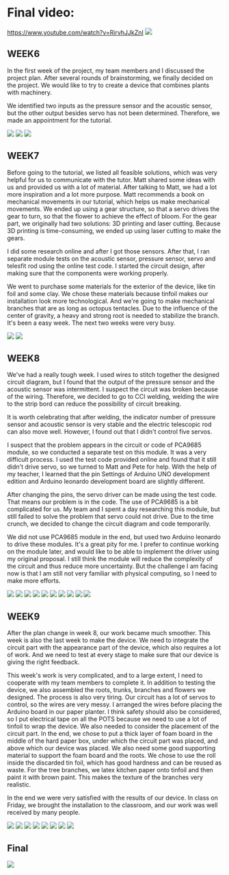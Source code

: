 # Final video: 

https://www.youtube.com/watch?v=RirvhJJkZnI
![](https://github.com/Yvonne202202/Creative-Making-Advanced-Physical-Computing/blob/main/images/final.jpg)

## WEEK6

In the first week of the project, my team members and I discussed the project plan. After several rounds of brainstorming, we finally decided on the project. We would like to try to create a device that combines plants with machinery.

We identified two inputs as the pressure sensor and the acoustic sensor, but the other output besides servo has not been determined. Therefore, we made an appointment for the tutorial.


![](https://github.com/Yvonne202202/Creative-Making-Advanced-Physical-Computing/blob/main/images/week6-1.jpg)
![](https://github.com/Yvonne202202/Creative-Making-Advanced-Physical-Computing/blob/main/images/week6-2.jpg)
![](https://github.com/Yvonne202202/Creative-Making-Advanced-Physical-Computing/blob/main/images/User%20Experience%20Process.png)


## WEEK7

Before going to the tutorial, we listed all feasible solutions, which was very helpful for us to communicate with the tutor. Matt shared some ideas with us and provided us with a lot of material. After talking to Matt, we had a lot more inspiration and a lot more purpose. Matt recommends a book on mechanical movements in our tutorial, which helps us make mechanical movements. We ended up using a gear structure, so that a servo drives the gear to turn, so that the flower to achieve the effect of bloom. For the gear part, we originally had two solutions: 3D printing and laser cutting. Because 3D printing is time-consuming, we ended up using laser cutting to make the gears.

I did some research online and after I got those sensors. After that, I ran separate module tests on the acoustic sensor, pressure sensor, servo and telesfit rod using the online test code. I started the circuit design, after making sure that the components were working properly.

We went to purchase some materials for the exterior of the device, like tin foil and some clay. We chose these materials because tinfoil makes our installation look more technological. And we're going to make mechanical branches that are as long as octopus tentacles. Due to the influence of the center of gravity, a heavy and strong root is needed to stabilize the branch. It's been a easy week. The next two weeks were very busy.


![](https://github.com/Yvonne202202/Creative-Making-Advanced-Physical-Computing/blob/main/images/week7.png)
![](https://github.com/Yvonne202202/Creative-Making-Advanced-Physical-Computing/blob/main/images/7-2.png)



## WEEK8

We've had a really tough week. I used wires to stitch together the designed circuit diagram, but I found that the output of the pressure sensor and the acoustic sensor was intermittent. I suspect the circuit was broken because of the wiring. Therefore, we decided to go to CCI welding, welding the wire to the strip bord can reduce the possibility of circuit breaking. 

It is worth celebrating that after welding, the indicator number of pressure sensor and acoustic sensor is very stable and the electric telescopic rod can also move well. However, I found out that I didn't control five servos. 

I suspect that the problem appears in the circuit or code of PCA9685 module, so we conducted a separate test on this module. It was a very difficult process. I used the test code provided online and found that it still didn't drive servo, so we turned to Matt and Pete for help. With the help of my teacher, I learned that the pin Settings of Arduino UNO development edition and Arduino leonardo development board are slightly different. 

After changing the pins, the servo driver can be made using the test code. That means our problem is in the code. The use of PCA9685 is a bit complicated for us. My team and I spent a day researching this module, but still failed to solve the problem that servo could not drive. Due to the time crunch, we decided to change the circuit diagram and code temporarily. 

We did not use PCA9685 module in the end, but used two Arduino leonardo to drive these modules. It's a great pity for me. I prefer to continue working on the module later, and would like to be able to implement the driver using my original proposal. I still think the module will reduce the complexity of the circuit and thus reduce more uncertainty. But the challenge I am facing now is that I am still not very familiar with physical computing, so I need to make more efforts.


![](https://github.com/Yvonne202202/Creative-Making-Advanced-Physical-Computing/blob/main/images/week8.jpg)
![](https://github.com/Yvonne202202/Creative-Making-Advanced-Physical-Computing/blob/main/images/week8-2.jpg)
![](https://github.com/Yvonne202202/Creative-Making-Advanced-Physical-Computing/blob/main/images/week8-3.jpg)
![](https://github.com/Yvonne202202/Creative-Making-Advanced-Physical-Computing/blob/main/images/week8-4.pic.jpg)
![](https://github.com/Yvonne202202/Creative-Making-Advanced-Physical-Computing/blob/main/images/8-5.jpg)
![](https://github.com/Yvonne202202/Creative-Making-Advanced-Physical-Computing/blob/main/images/8-6.jpg)
![](https://github.com/Yvonne202202/Creative-Making-Advanced-Physical-Computing/blob/main/images/8-7.jpg)
![](https://github.com/Yvonne202202/Creative-Making-Advanced-Physical-Computing/blob/main/images/8-8.jpg)
![](https://github.com/Yvonne202202/Creative-Making-Advanced-Physical-Computing/blob/main/images/8-9.jpg)
![](https://github.com/Yvonne202202/Creative-Making-Advanced-Physical-Computing/blob/main/images/8-10.jpg)


## WEEK9

After the plan change in week 8, our work became much smoother. This week is also the last week to make the device. We need to integrate the circuit part with the appearance part of the device, which also requires a lot of work. And we need to test at every stage to make sure that our device is giving the right feedback.

This week's work is very complicated, and to a large extent, I need to cooperate with my team members to complete it. In addition to testing the device, we also assembled the roots, trunks, branches and flowers we designed. The process is also very tiring. Our circuit has a lot of servos to control, so the wires are very messy. I arranged the wires before placing the Arduino board in our paper planter. I think safety should also be considered, so I put electrical tape on all the POTS because we need to use a lot of tinfoil to wrap the device. We also needed to consider the placement of the circuit part. In the end, we chose to put a thick layer of foam board in the middle of the hard paper box, under which the circuit part was placed, and above which our device was placed. We also need some good supporting material to support the foam board and the roots. We chose to use the roll inside the discarded tin foil, which has good hardness and can be reused as waste. For the tree branches, we latex kitchen paper onto tinfoil and then paint it with brown paint. This makes the texture of the branches very realistic.

In the end we were very satisfied with the results of our device. In class on Friday, we brought the installation to the classroom, and our work was well received by many people.

![](https://github.com/Yvonne202202/Creative-Making-Advanced-Physical-Computing/blob/main/images/test4.pic.jpg)
![](https://github.com/Yvonne202202/Creative-Making-Advanced-Physical-Computing/blob/main/images/9-1.jpg)
![](https://github.com/Yvonne202202/Creative-Making-Advanced-Physical-Computing/blob/main/images/9-2.jpg)
![](https://github.com/Yvonne202202/Creative-Making-Advanced-Physical-Computing/blob/main/images/9-3.jpg)
![](https://github.com/Yvonne202202/Creative-Making-Advanced-Physical-Computing/blob/main/images/9-4.jpg)
![](https://github.com/Yvonne202202/Creative-Making-Advanced-Physical-Computing/blob/main/images/9-5.jpg)
![](https://github.com/Yvonne202202/Creative-Making-Advanced-Physical-Computing/blob/main/images/9-6.jpg)
![](https://github.com/Yvonne202202/Creative-Making-Advanced-Physical-Computing/blob/main/images/9-7.jpg)



## Final

![](https://github.com/Yvonne202202/Creative-Making-Advanced-Physical-Computing/blob/main/images/final2.jpg)
